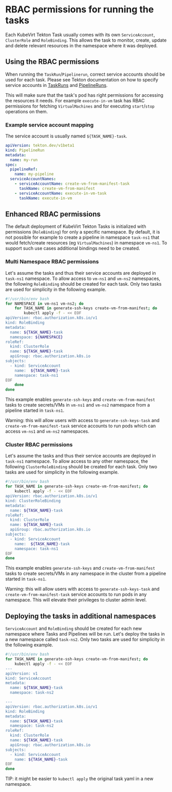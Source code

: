 # RBAC permissions for running the tasks

Each KubeVirt Tekton Task usually comes with its own `ServiceAccount`, `ClusterRole` and `RoleBinding`.
This allows the task to monitor, create, update and delete relevant resources in the namespace where it was deployed.

## Using the RBAC permissions

When running the `TaskRun`/`Pipelinerun`, correct service accounts should be used for each task.
Please see Tekton documentation on how to specify service accounts in
[TaskRuns](https://github.com/tektoncd/pipeline/blob/master/docs/taskruns.md#configuring-a-taskrun)
and [PipelineRuns](https://github.com/tektoncd/pipeline/blob/master/docs/pipelineruns.md#mapping-serviceaccount-credentials-to-tasks).

This will make sure that the task's pod has right permissions for accessing the resources it needs.
For example `execute-in-vm` task has RBAC permissions for fetching `VirtualMachines` and for executing `start`/`stop` operations on them.


### Example service account mapping

The service account is usually named `${TASK_NAME}-task`.

```yaml
apiVersion: tekton.dev/v1beta1
kind: PipelineRun
metadata:
  name: my-run
spec:
  pipelineRef:
    name: my-pipeline
  serviceAccountNames:
    - serviceAccountName: create-vm-from-manifest-task
      taskName: create-vm-from-manifest
    - serviceAccountName: execute-in-vm-task
      taskName: execute-in-vm

```

## Enhanced RBAC permissions

The default deployment of KubeVirt Tekton Tasks is initialized with permissions (`RoleBinding`) for only a specific namespace.
By default, it is not possible for example to create a pipeline in namespace `task-ns1` that would fetch/create resources (eg `VirtualMachines`) in namespace `vm-ns1`.
To support such use cases additional bindings need to be created.

### Multi Namespace RBAC permissions

Let's assume the tasks and thus their service accounts are deployed in `task-ns1` namespace.
To allow access to `vm-ns1` and `vm-ns2` namespaces, the following `RoleBinding` should be created for each task.
Only two tasks are used for simplicity in the following example.

```bash
#!/usr/bin/env bash
for NAMESPACE in vm-ns1 vm-ns2; do
    for TASK_NAME in generate-ssh-keys create-vm-from-manifest; do
        kubectl apply -f - << EOF
apiVersion: rbac.authorization.k8s.io/v1
kind: RoleBinding
metadata:
  name: ${TASK_NAME}-task
  namespace: ${NAMESPACE}
roleRef:
  kind: ClusterRole
  name: ${TASK_NAME}-task
  apiGroup: rbac.authorization.k8s.io
subjects:
  - kind: ServiceAccount
    name:  ${TASK_NAME}-task
    namespace: task-ns1
EOF
    done
done
```

This example enables `generate-ssh-keys` and `create-vm-from-manifest` tasks to create secrets/VMs in `vm-ns1` and `vm-ns2` namespace from a pipeline started in `task-ns1`.

Warning: this will allow users with access to `generate-ssh-keys-task` and `create-vm-from-manifest-task` service accounts to run pods which can access `vm-ns1` and `vm-ns2` namespaces.


### Cluster RBAC permissions

Let's assume the tasks and thus their service accounts are deployed in `task-ns1` namespace.
To allow access to any other namespace, the following `ClusterRoleBinding` should be created for each task.
Only two tasks are used for simplicity in the following example.

```bash
#!/usr/bin/env bash
for TASK_NAME in generate-ssh-keys create-vm-from-manifest; do
    kubectl apply -f - << EOF
apiVersion: rbac.authorization.k8s.io/v1
kind: ClusterRoleBinding
metadata:
  name: ${TASK_NAME}-task
roleRef:
  kind: ClusterRole
  name: ${TASK_NAME}-task
  apiGroup: rbac.authorization.k8s.io
subjects:
  - kind: ServiceAccount
    name:  ${TASK_NAME}-task
    namespace: task-ns1
EOF
done
```

This example enables `generate-ssh-keys` and `create-vm-from-manifest` tasks to create secrets/VMs in any namespace in the cluster from a pipeline started in `task-ns1`.

Warning: this will allow users with access to `generate-ssh-keys-task` and `create-vm-from-manifest-task` service accounts to run pods in any namespace.
This will elevate their privileges to cluster admin level.


## Deploying the tasks in additional namespaces

`ServiceAccount` and `RoleBinding` should be created for each new namespace where Tasks and Pipelines will be run. Let's deploy the tasks in a new namespace called `task-ns2`.
Only two tasks are used for simplicity in the following example.

```bash
#!/usr/bin/env bash
for TASK_NAME in generate-ssh-keys create-vm-from-manifest; do
    kubectl apply -f - << EOF
---
apiVersion: v1
kind: ServiceAccount
metadata:
  name: ${TASK_NAME}-task
  namespace: task-ns2

---
apiVersion: rbac.authorization.k8s.io/v1
kind: RoleBinding
metadata:
  name: ${TASK_NAME}-task
  namespace: task-ns2
roleRef:
  kind: ClusterRole
  name: ${TASK_NAME}-task
  apiGroup: rbac.authorization.k8s.io
subjects:
  - kind: ServiceAccount
    name: ${TASK_NAME}-task
EOF
done
```

TIP: it might be easier to `kubectl apply` the original task yaml in a new namespace.
